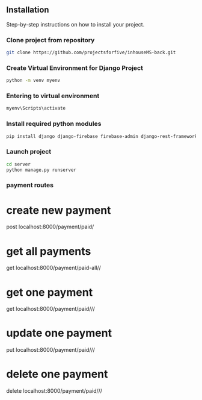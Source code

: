 ## Installation
Step-by-step instructions on how to install your project.

### Clone project from repository
```bash
git clone https://github.com/projectsforfive/inhouseMS-back.git
```

### Create Virtual Environment for Django Project
```bash
python -m venv myenv
```

### Entering to virtual environment
```bash
myenv\Scripts\activate
```

### Install required python modules
```bash
pip install django django-firebase firebase-admin django-rest-framework
```

### Launch project
```bash
cd server
python manage.py runserver
```

### payment routes
# create new payment
post localhost:8000/payment/paid/ 
# get all payments
get localhost:8000/payment/paid-all/<uid>/
# get one payment
get localhost:8000/payment/paid/<uid>/<id>/
# update one payment
put localhost:8000/payment/paid/<uid>/<id>/
# delete one payment
delete localhost:8000/payment/paid/<uid>/<id>/